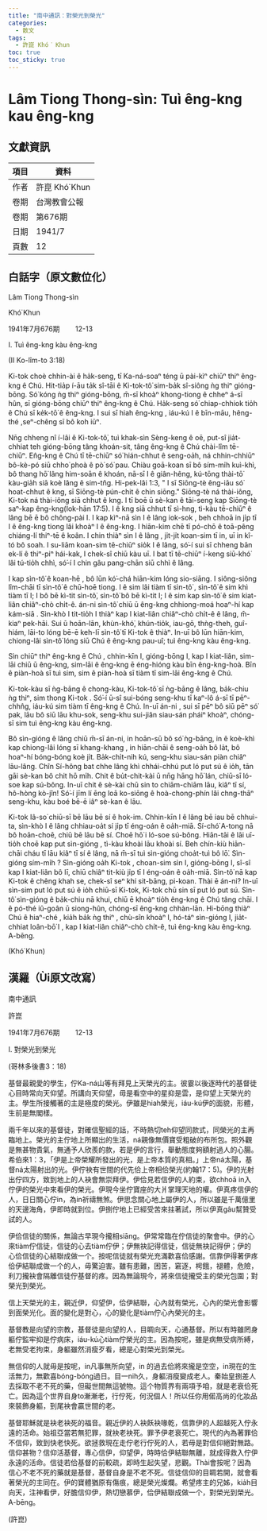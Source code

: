 ```yaml
---
title: "南中通訊：對榮光到榮光"
categories:
  - 散文
tags:
  - 許崑 Khó͘ Khun
toc: true
toc_sticky: true
---
```


# Lâm Tiong Thong-sìn: Tuì êng-kng kau êng-kng

## 文獻資訊

| 項目 | 資料 |
|---|---|
| 作者 | 許崑 Khó͘ Khun |
| 卷期 | 台灣教會公報 |
| 卷期 | 第676期 |
| 日期 | 1941/7 |
| 頁數 | 12 |

## 白話字（原文數位化）

Lâm Tiong Thong-sìn

Khó͘ Khun

1941年7月676期        12-13

I. Tuì êng-kng kàu êng-kng

(II Ko-lîm-to 3:18)

Ki-tok choè chhin-ài ê ha̍k-seng, tī Ka-ná-soaⁿ téng ū pài-kìⁿ chiūⁿ thiⁿ êng-kng ê Chú. Hit-tia̍p í-āu ta̍k sî-tāi ê Ki-tok-tô͘ sim-ba̍k sî-siông ǹg thiⁿ gióng-bōng. Só͘ kóng ǹg thiⁿ gióng-bōng, m̄-sī khoàⁿ khong-tiong ê chheⁿ á-sī hûn, sī gióng-bōng chiūⁿ thiⁿ êng-kng ê Chú. Ha̍k-seng só͘ chiap-chhiok tio̍h ê Chú sī ke̍k-tō͘ ê êng-kng. I sui sī hiah êng-kng , iáu-kú I ê bīn-māu, hêng-thé ,seⁿ-chêng sī bô koh iūⁿ.

Nn̄g chheng nî í-lâi ê Ki-tok-tô͘, tuì khak-sìn Sèng-keng ê oē, put-sî jia̍t-chhiat teh gióng-bōng tâng khoán-sit, tâng êng-kng ê Chú chài-lîm tē-chiūⁿ. En̂g-kng ê Chú tī tē-chiūⁿ só͘ hián-chhut ê seng-oa̍h, ná chhin-chhiūⁿ bô-kè-pó siū chho͘ phoà ê pò͘ só͘ pau. Chiàu goā-koan sī bô sím-mi̍h kuì-khì, bô thang hō͘ lâng him-soān ê khoán, nā-sī I ê giân-hêng, kú-tōng thài-tō͘ kàu-gia̍h siā koè lâng ê sim-tn̂g. Hi-pek-lâi 1:3, " I sī Siōng-tè êng-iāu só͘ hoat-chhut ê kng, sī Siōng-tè pún-chit ê chin siōng." Siōng-tè ná thài-iông, Ki-tok ná thài-iông siā chhut ê kng. I tī boē ū sè-kan ê tāi-seng kap Siōng-tè saⁿ-kap êng-kng(Iok-hān 17:5). I ê kng siā chhut tī sì-hng, tì-kàu tē-chiūⁿ ê lâng bē ē bô chông-pài I. I kap kìⁿ-nā sìn I ê lâng iok-sok , beh chhoā in ji̍p tī I ê êng-kng tiong lâi khoàⁿ I ê êng-kng. I hiān-kim chē tī pó-chō ê toā-pêng chiáng-lí thiⁿ-tē ê koân. I chin thiàⁿ sìn I ê lâng , ji̍t-ji̍t koan-sim tī in, uī in kî-tó bô soah. I su-liām koan-sim tē-chiūⁿ sio̍k I ê lâng, só͘-í sui sī chheng bān ek-lí ê thiⁿ-piⁿ hái-kak, I chek-sî chiū kàu uī. I bat tī tē-chiūⁿ í-keng siū-khó͘ lâi tú-tio̍h chhì, só͘-í I chin gâu pang-chān siū chhì ê lâng.

I kap sìn-tô͘ ê koan-hē , bô lūn kó͘-chá hiān-kim lóng sio-siāng. I siông-siông lîm-chāi tī sìn-tô͘ ê chū-hoē tiong. I ê sim lâi tiàm tī sìn-tô͘ , sìn-tô͘ ê sim khì tiàm tī I; I bô bē kì-tit sìn-tô͘, sìn-tô͘ bô bē kì-tit I; I ê sim kap sìn-tô͘ ê sim kiat-liân chiâⁿ-chò chi̍t-ê. án-ni sìn-tô͘ chiū ū êng-kng chhiong-moá hoaⁿ-hí kap kám-siā . Sìn-khò I tit-tio̍h I thiàⁿ kap I kiat-liân chiâⁿ-chò chi̍t-ê ê lâng, m̄-kiaⁿ pek-hāi. Sui ū hoān-lān, khùn-khó͘, khún-tio̍k, iau-gō, thǹg-theh, guî-hiám, lāi-to lóng bē-ē keh-lī sìn-tô͘ tī Ki-tok ê thiàⁿ. In-uī bô lūn hiān-kim, chiong-lâi sìn-tô͘ lóng siū Chú ê êng-kng pau-uî; tuì êng-kng kàu êng-kng.

Sìn chiūⁿ thiⁿ êng-kng ê Chú , chhin-kīn I, gióng-bōng I, kap I kiat-liân, sim-lāi chiū ū êng-kng, sim-lāi ê êng-kng ē éng-hióng kàu bīn êng-kng-hoà. Bīn ê piàn-hoà sī tuì sim, sim ê piàn-hoà sī tiàm tī sim-lāi êng-kng ê Chú.

Ki-tok-kàu sī ǹg-bāng ê chong-kàu, Ki-tok-tô͘ sī ǹg-bāng ê lâng, ba̍k-chiu ǹg thiⁿ, sim thong Ki-tok . Só͘-í ū-sî sui-bóng seng-khu tī kaⁿ-lô á-sī tī pēⁿ-chhn̂g, iáu-kú sim tiàm tī êng-kng ê Chú. In-uī án-ni , sui sī pēⁿ bô siū pēⁿ só͘ pak, lāu bô siū lāu khu-sok, seng-khu sui-jiân siau-sán pháiⁿ khoàⁿ, chóng-sī sim tuì êng-kng kàu êng-kng.

Bô sìn-gióng ê lâng chiū m̄-sī án-ni, in hoān-sū bô só͘ ǹg-bāng, in ê koè-khì kap chiong-lâi lóng sī khang-khang , in hiān-chāi ê seng-oa̍h bô la̍t, bô hoaⁿ-hí bóng-bóng koè ji̍t. Ba̍k-chi̍t-nih kú, seng-khu siau-sán piàn chiâⁿ lāu-lâng. Chîn Sí-hông bat chhe lâng khì chhái-chhú put ló put sú ê io̍h, tān gāi sè-kan bô chit hō mi̍h. Chit ê bu̍t-chit-kài ū nn̄g hāng hō͘ lán, chiū-sī ló-soe kap sú-bông. In-uī chit ê sè-kài chū sin to chiām-chiām lāu, kiâⁿ tī sí, hô-hòng kò-jîn! Só͘-í jīm lí ēng loā ko-siōng ê hoà-chong-phín lâi chng-thāⁿ seng-khu, kàu boé bē-ē iâⁿ sè-kan ê lāu.

Ki-tok Iâ-so͘ chiū-sī bē lāu bē sí ê hok-im. Chhin-kīn I ê lâng bē iau bē chhuì-ta, sìn-khò I ê lâng chhiau-oa̍t sí ji̍p tī éng-oán ê oa̍h-miā. Sí-chó͘ A-tong nā bô hoān-choē, chiū bē lāu bē sí. Choē hō͘ i ló-soe sú-bông. Hiān-tāi ê lāi uī-tio̍h choē kap put sìn-gióng , tì-kàu khoài lāu khoài sí. Beh chín-kiù hiān-chāi cháu tī lāu kiâⁿ tī sí ê lâng, nā m̄-sī tuì sìn-gióng choa̍t-tuì bô lō͘. Sìn-gióng sím-mi̍h ? Sìn-gióng oa̍h Ki-tok , choan-sim sìn I, gióng-bōng I, sî-sî kap I kiat-liân bô lī, chiū chiâⁿ tit-kiù ji̍p tī I éng-oán ê oa̍h-miā. Sìn-tô͘ nā kap Ki-tok ê chêng khah se, chek-sî seⁿ khí sit-bāng, pi-koan. Thài ē án-ni? In-uī sìn-sim put ló put sú ê io̍h chiū-sī Ki-tok, Ki-tok chū sin sī put ló put sú. Sìn-tô͘ sìn-gióng ê ba̍k-chiu nā khui, chiū ē khoàⁿ tio̍h êng-kng ê Chú tâng chāi. I ê pó-thé iû-goân ū siong-hûn, chóng-sī êng-kng chhàn-lān. Hi-bōng thiàⁿ Chú ê hiaⁿ-ché , kia̍h ba̍k ǹg thiⁿ , chù-sîn khoàⁿ I, hó-táⁿ sìn-gióng I, jia̍t-chhiat loân-bō͘ I , kap I kiat-liân chiâⁿ-chò chi̍t-ê, tuì êng-kng kàu êng-kng.  A-bēng.

(Khó͘ Khun)

## 漢羅（Ùi原文改寫）

南中通訊

許崑

1941年7月676期        12-13

I. 對榮光到榮光

(哥林多後書3：18)

基督最親愛的學生，佇Ka-ná山等有拜見上天榮光的主。彼霎以後逐時代的基督徒心目時常向天仰望。所講向天仰望，毋是看空中的星抑是雲，是仰望上天榮光的主。學生所接觸著的主是極度的榮光。伊雖是hiah榮光，iáu-kú伊的面貌，形體，生前是無閣樣。

兩千年以來的基督徒，對確信聖經的話，不時熱切teh仰望同款式，同榮光的主再臨地上。榮光的主佇地上所顯出的生活，ná親像無價寶受粗破的布所包。照外觀是無甚物貴氣，無通予人欣羨的款，若是伊的言行，舉動態度夠額射過人的心腸。希伯來1：3，「伊是上帝榮耀所發出的光，是上帝本質的真相。」上帝ná太陽，基督ná太陽射出的光。伊佇袂有世間的代先佮上帝相佮榮光(約翰17：5)。伊的光射出佇四方，致到地上的人袂會無崇拜伊。伊佮見若信伊的人約束，欲chhoā in入佇伊的榮光中來看伊的榮光。伊現今坐佇寶座的大爿掌理天地的權。伊真疼信伊的人，日日關心佇in，為in祈禱無煞。伊思念關心地上屬伊的人，所以雖是千萬億里的天邊海角，伊即時就到位。伊捌佇地上已經受苦來拄著試，所以伊真gâu幫贊受試的人。

伊佮信徒的關係，無論古早現今攏相siāng。伊常常臨在佇信徒的聚會中。伊的心來tiàm佇信徒，信徒的心去tiàm佇伊；伊無袂記得信徒，信徒無袂記得伊；伊的心佮信徒的心結聯成做一个。按呢信徒就有榮光充滿歡喜佮感謝。信靠伊得著伊疼佮伊結聯成做一个的人，毋驚迫害。雖有患難，困苦，窘逐，枵餓，褪體，危險，利刀攏袂會隔離信徒佇基督的疼。因為無論現今，將來信徒攏受主的榮光包圍；對榮光到榮光。

信上天榮光的主，親近伊，仰望伊，佮伊結聯，心內就有榮光，心內的榮光會影響到面榮光化。面的變化是對心，心的變化是tiàm佇心內榮光的主。

基督教是向望的宗教，基督徒是向望的人，目睭向天，心通基督。所以有時雖罔身軀佇監牢抑是佇病床，iáu-kú心tiàm佇榮光的主。因為按呢，雖是病無受病所縛，老無受老拘束，身軀雖然消瘦歹看，總是心對榮光到榮光。

無信仰的人就毋是按呢，in凡事無所向望，in 的過去佮將來攏是空空，in現在的生活無力，無歡喜bóng-bóng過日。目一nih久，身軀消瘦變成老人。秦始皇捌差人去採取不老不死的藥，但礙世間無這號物。這个物質界有兩項予咱，就是老衰佮死亡。因為這个世界自身to漸漸老，行佇死，何況個人！所以任你用偌高尚的化妝品來裝飾身軀，到尾袂會贏世間的老。

基督耶穌就是袂老袂死的福音。親近伊的人袂飫袂喙乾，信靠伊的人超越死入佇永遠的活命。始祖亞當若無犯罪，就袂老袂死。罪予伊老衰死亡。現代的內為著罪佮不信仰，致到快老快死。欲拯救現在走佇老行佇死的人，若毋是對信仰絕對無路。信仰甚物？信仰活基督，專心信伊，仰望伊，時時佮伊結聯無離，就成得救入佇伊永遠的活命。信徒若佮基督的前較疏，即時生起失望，悲觀。Thài會按呢？因為信心不老不死的藥就是基督，基督自身是不老不死。信徒信仰的目睭若開，就會看著榮光的主同在。伊的寶體猶原有傷痕，總是榮光燦爛。希望疼主的兄姊，kia̍h目向天，注神看伊，好膽信仰伊，熱切戀慕伊，佮伊結聯成做一个，對榮光到榮光。A-bēng。

(許崑)
